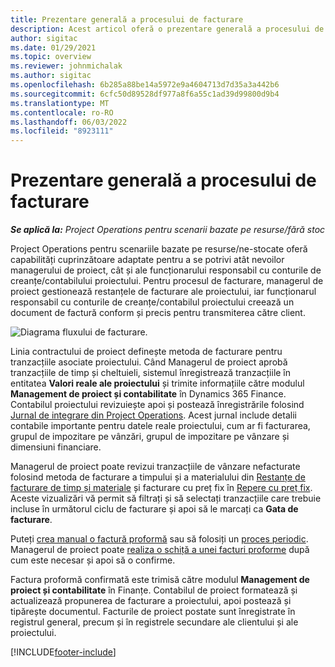 ```yaml
---
title: Prezentare generală a procesului de facturare
description: Acest articol oferă o prezentare generală a procesului de facturare în Project Operations pentru scenarii bazate pe resurse/fără stoc.
author: sigitac
ms.date: 01/29/2021
ms.topic: overview
ms.reviewer: johnmichalak
ms.author: sigitac
ms.openlocfilehash: 6b285a88be14a5972e9a4604713d7d35a3a442b6
ms.sourcegitcommit: 6cfc50d89528df977a8f6a55c1ad39d99800d9b4
ms.translationtype: MT
ms.contentlocale: ro-RO
ms.lasthandoff: 06/03/2022
ms.locfileid: "8923111"
---
```

# <a name="invoicing-process-overview"></a>Prezentare generală a procesului de facturare

_**Se aplică la:** Project Operations pentru scenarii bazate pe resurse/fără stoc_

Project Operations pentru scenariile bazate pe resurse/ne-stocate oferă capabilități cuprinzătoare adaptate pentru a se potrivi atât nevoilor managerului de proiect, cât și ale funcționarului responsabil cu conturile de creanțe/contabilului proiectului. Pentru procesul de facturare, managerul de proiect gestionează restanțele de facturare ale proiectului, iar funcționarul responsabil cu conturile de creanțe/contabilul proiectului creează un document de factură conform și precis pentru transmiterea către client.

![Diagrama fluxului de facturare.](./media/invoicing-flow.png)

Linia contractului de proiect definește metoda de facturare pentru tranzacțiile asociate proiectului. Când Managerul de proiect aprobă tranzacțiile de timp și cheltuieli, sistemul înregistrează tranzacțiile în entitatea **Valori reale ale proiectului** și trimite informațiile către modulul **Management de proiect și contabilitate** în Dynamics 365 Finance. Contabilul proiectului revizuiește apoi și postează înregistrările folosind [Jurnal de integrare din Project Operations](../project-accounting/project-operations-integration-journal.md). Acest jurnal include detalii contabile importante pentru datele reale proiectului, cum ar fi facturarea, grupul de impozitare pe vânzări, grupul de impozitare pe vânzare și dimensiuni financiare.

Managerul de proiect poate revizui tranzacțiile de vânzare nefacturate folosind metoda de facturare a timpului și a materialului din [Restanțe de facturare de timp și materiale](../proforma-invoicing/manage-billing-backlog.md#time-and-material-billing-backlog) și facturare cu preț fix în [Repere cu preț fix](../proforma-invoicing/manage-billing-backlog.md#fixed-price-milestones). Aceste vizualizări vă permit să filtrați și să selectați tranzacțiile care trebuie incluse în următorul ciclu de facturare și apoi să le marcați ca **Gata de facturare**.

Puteți [crea manual o factură proformă](../proforma-invoicing/create-manual-proforma-invoice.md) sau să folosiți un [proces periodic](../proforma-invoicing/configure-automated-invoice-creation.md). Managerul de proiect poate [realiza o schiță a unei facturi proforme](../proforma-invoicing/manage-proforma-invoice.md) după cum este necesar și apoi să o confirme.

Factura proformă confirmată este trimisă către modulul **Management de proiect și contabilitate** în Finanțe. Contabilul de proiect formatează și actualizează propunerea de facturare a proiectului, apoi postează și tipărește documentul. Facturile de proiect postate sunt înregistrate în registrul general, precum și în registrele secundare ale clientului și ale proiectului.


[!INCLUDE[footer-include](../includes/footer-banner.md)]
